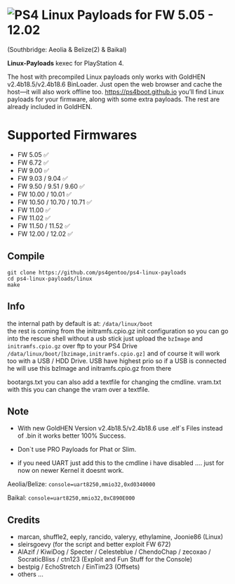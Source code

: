 # ![PS4](https://img.shields.io/badge/-PS4-003791?style=flat&logo=PlayStation) Linux Payloads for FW 5.05 - 12.02
(Southbridge: Aeolia & Belize(2) & Baikal)

**Linux-Payloads** kexec for PlayStation 4.

The host with precompiled Linux payloads only works with GoldHEN v2.4b18.5/v2.4b18.6 BinLoader. Just open the web browser and cache the host—it will also work offline too.
https://ps4boot.github.io
you’ll find Linux payloads for your firmware, along with some extra payloads. The rest are already included in GoldHEN.

# Supported Firmwares

*   FW 5.05 ✅
*   FW 6.72 ✅
*   FW 9.00 ✅ 
*   FW 9.03 / 9.04 ✅ 
*   FW 9.50 / 9.51 / 9.60 ✅ 
*   FW 10.00 / 10.01 ✅ 
*   FW 10.50 / 10.70 / 10.71 ✅ 
*   FW 11.00 ✅ 
*   FW 11.02 ✅ 
*   FW 11.50 / 11.52 ✅
*   FW 12.00 / 12.02 ✅ 


## Compile
    git clone https://github.com/ps4gentoo/ps4-linux-payloads
    cd ps4-linux-payloads/linux
    make

## Info
the internal path by default is at: ``/data/linux/boot``  
the rest is coming from the initramfs.cpio.gz init configuration
so you can go into the rescue shell without a usb stick just upload the ``bzImage`` and ``initramfs.cpio.gz`` over ftp to your PS4 Drive
``/data/linux/boot/[bzimage,initramfs.cpio.gz]`` 
and of course it will work too with a USB / HDD Drive.  USB have highest prio so if a USB is connected he will  use this bzImage and initramfs.cpio.gz from there 

bootargs.txt you can also add a textfile for changing the cmdline.
vram.txt with this you can change the vram over a textfile.

## Note 
* With new GoldHEN Version v2.4b18.5/v2.4b18.6 use .elf`s Files instead of .bin it works better 100% Success. 

* Don`t use PRO Payloads for Phat or Slim. 

* if you need UART just add this to the cmdline i have disabled .... just for now on newer Kernel it doesnt work.

Aeolia/Belize: ``console=uart8250,mmio32,0xd0340000``

Baikal: ``console=uart8250,mmio32,0xC890E000``


## Credits
* marcan, shuffle2, eeply, rancido, valeryy, ethylamine, Joonie86 (Linux)
* sleirsgoevy (for the script and better exploit FW 672) 
* AlAzif / KiwiDog / Specter / Celesteblue / ChendoChap / zecoxao / SocraticBliss / ctn123 (Exploit and Fun Stuff for the Console)
* bestpig / EchoStretch / EinTim23 (Offsets)
* others ... 


